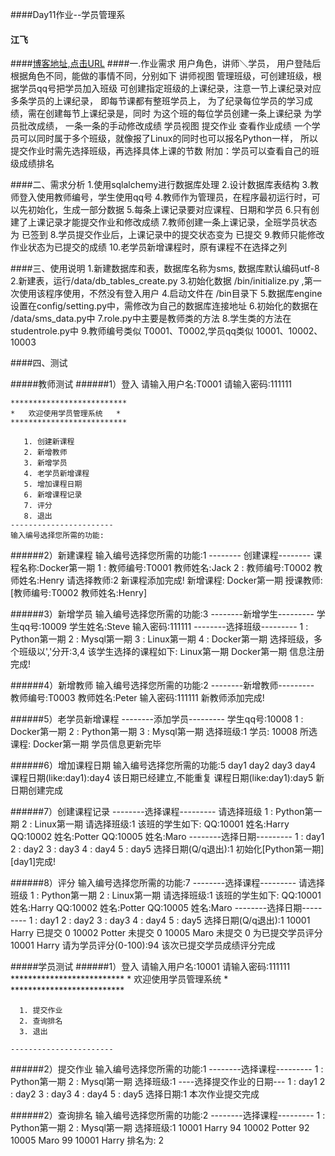 ####Day11作业--学员管理系
#### 江飞
####[博客地址,点击URL](http://www.cnblogs.com/bigberg/category/1136977.html)
####一.作业需求
    用户角色，讲师＼学员， 用户登陆后根据角色不同，能做的事情不同，分别如下
    讲师视图
        管理班级，可创建班级，根据学员qq号把学员加入班级
        可创建指定班级的上课纪录，注意一节上课纪录对应多条学员的上课纪录， 即每节课都有整班学员上， 为了纪录每位学员的学习成绩，需在创建每节上课纪录是，同时         为这个班的每位学员创建一条上课纪录
        为学员批改成绩， 一条一条的手动修改成绩
    学员视图
         提交作业
        查看作业成绩
        一个学员可以同时属于多个班级，就像报了Linux的同时也可以报名Python一样， 所以提交作业时需先选择班级，再选择具体上课的节数
        附加：学员可以查看自己的班级成绩排名

####二、需求分析
    1.使用sqlalchemy进行数据库处理
    2.设计数据库表结构
    3.教师登入使用教师编号，学生使用qq号
    4.教师作为管理员，在程序最初运行时，可以先初始化，生成一部分数据
    5.每条上课记录要对应课程、日期和学员
    6.只有创建了上课记录才能提交作业和修改成绩
    7.教师创建一条上课记录，全班学员状态为 已签到
    8.学员提交作业后，上课记录中的提交状态变为 已提交
    9.教师只能修改作业状态为已提交的成绩
    10.老学员新增课程时，原有课程不在选择之列

####三、使用说明
    1.新建数据库和表，数据库名称为sms, 数据库默认编码utf-8
    2.新建表，运行/data/db_tables_create.py
    3.初始化数据 /bin/initialize.py ,第一次使用该程序使用，不然没有登入用户
    4.启动文件在 /bin目录下
    5.数据库engine设置在config/setting.py中，需修改为自己的数据库连接地址
    6.初始化的数据在 /data/sms_data.py中
    7.role.py中主要是教师类的方法
    8.学生类的方法在studentrole.py中
    9.教师编号类似 T0001、T0002,学员qq类似 10001、10002、10003    

####四、测试

#####教师测试
######1）登入
    请输入用户名:T0001
    请输入密码:111111
    
    **************************
    *   欢迎使用学员管理系统   *
    **************************
    
       1. 创建新课程
       2. 新增教师
       3. 新增学员
       4. 老学员新增课程
       5. 增加课程日期
       6. 新增课程记录
       7. 评分
       8. 退出
    -----------------------
    输入编号选择您所需的功能:
    
######2）新建课程
    输入编号选择您所需的功能:1
    -------- 创建课程--------
    课程名称:Docker第一期
    1 : 教师编号:T0001 教师姓名:Jack
    2 : 教师编号:T0002 教师姓名:Henry
    请选择教师:2
    新课程添加完成!
    新增课程: Docker第一期
    授课教师: [教师编号:T0002 教师姓名:Henry]
    
######3）新增学员
    输入编号选择您所需的功能:3
    --------新增学生---------
    学生qq号:10009
    学生姓名:Steve
    输入密码:111111
    --------选择班级---------
    1 : Python第一期
    2 : Mysql第一期
    3 : Linux第一期
    4 : Docker第一期
    选择班级，多个班级以','分开:3,4
    该学生选择的课程如下:
    Linux第一期
    Docker第一期
    信息注册完成!

######4）新增教师
    输入编号选择您所需的功能:2
    --------新增教师---------
    教师编号:T0003
    教师姓名:Peter
    输入密码:111111
    新教师添加完成!

######5）老学员新增课程
    --------添加学员---------
    学生qq号:10008
    1 : Docker第一期
    2 : Python第一期
    3 : Mysql第一期
    选择班级:1
    学员: 10008
    所选课程: Docker第一期
    学员信息更新完毕
 
######6）增加课程日期
    输入编号选择您所需的功能:5
    day1
    day2
    day3
    day4
    课程日期(like:day1):day4
    该日期已经建立,不能重复
    课程日期(like:day1):day5
    新日期创建完成
    
######7）创建课程记录
    --------选择课程---------
    请选择班级
    1 : Python第一期
    2 : Linux第一期
    请选择班级:1
    该班的学生如下:
    QQ:10001 姓名:Harry
    QQ:10002 姓名:Potter
    QQ:10005 姓名:Maro
    --------选择日期---------
    1 : day1
    2 : day2
    3 : day3
    4 : day4
    5 : day5
    选择日期(Q/q退出):1
    初始化[Python第一期][day1]完成!
    

######8）评分
    输入编号选择您所需的功能:7
    --------选择课程---------
    请选择班级
    1 : Python第一期
    2 : Linux第一期
    请选择班级:1
    该班的学生如下:
    QQ:10001 姓名:Harry
    QQ:10002 姓名:Potter
    QQ:10005 姓名:Maro
    --------选择日期---------
    1 : day1
    2 : day2
    3 : day3
    4 : day4
    5 : day5
    选择日期(Q/q退出):1
    10001 Harry 已提交 0
    10002 Potter 未提交 0
    10005 Maro 未提交 0
    为已提交学员评分
    10001 Harry
    请为学员评分(0-100):94
    该次已提交学员成绩评分完成


#####学员测试
######1）登入
    请输入用户名:10001
    请输入密码:111111
    **************************
    *   欢迎使用学员管理系统   *
    **************************
    
      1. 提交作业
      2. 查询排名
      3. 退出
    
    -----------------------
   
######2）提交作业
    输入编号选择您所需的功能:1
    --------选择课程---------
    1 : Python第一期
    2 : Mysql第一期
    选择班级:1
    ----选择提交作业的日期---
    1 : day1
    2 : day2
    3 : day3
    4 : day4
    5 : day5
    选择日期:1
    本次作业提交完成
   
######2）查询排名
    输入编号选择您所需的功能:2
    --------选择课程---------
    1 : Python第一期
    2 : Mysql第一期
    选择班级:1
    10001 Harry
    94
    10002 Potter
    92
    10005 Maro
    99
    10001 Harry 排名为: 2